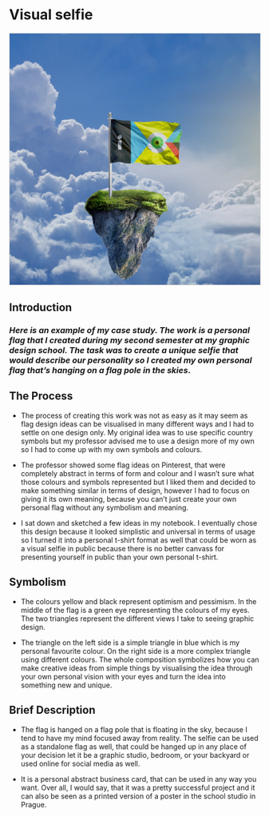 # Visual selfie 


![](img/visual-selfie.PNG)


## Introduction
### *Here is an example of my case study. The work is a personal flag that I created during my second semester at my graphic design school. The task was to create a unique selfie that would describe our personality so I created my own personal flag that’s hanging on a flag pole in the skies*.

## The Process

* The process of creating this work was not as easy as it may seem as flag design ideas can be visualised in many different ways and I had to settle on one design only. My original idea was to use specific country symbols but my professor advised me to use a design more of my own so I had to come up with my own symbols and colours. 

* The professor showed some flag ideas on Pinterest, that were completely abstract in terms of form and colour and I wasn’t sure what those colours and symbols represented but I liked them and decided to make something similar in terms of design, however I had to focus on giving it its own meaning, because you can’t just create your own personal flag without any symbolism and meaning. 

* I sat down and sketched a few ideas in my notebook. I eventually chose this design because it looked simplistic and universal in terms of usage so I turned it into a personal t-shirt format as well that could be worn as a visual selfie in public because there is no better canvass for presenting yourself in public than your own personal t-shirt.

## Symbolism

* The colours yellow and black represent optimism and pessimism. In the middle of the flag is a green eye representing the colours of my eyes. The two triangles represent the different views I take to seeing graphic design. 

* The triangle on the left side is a simple triangle in blue which is my personal favourite colour. On the right side is a more complex triangle using different colours. The whole composition symbolizes how you can make creative ideas from simple things by visualising the idea through your own personal vision with your eyes and turn the idea into something new and unique. 

## Brief Description

* The flag is hanged on a flag pole that is floating in the sky, because I tend to have my mind focused away from reality. The selfie can be used as a standalone flag as well, that could be hanged up in any place of your decision let it be a graphic studio, bedroom, or your backyard or used online for social media as well. 

* It is a personal abstract business card, that can be used in any way you want. Over all, I would say, that it was a pretty successful project and it can also be seen as a printed version of a poster in the school studio in Prague.
